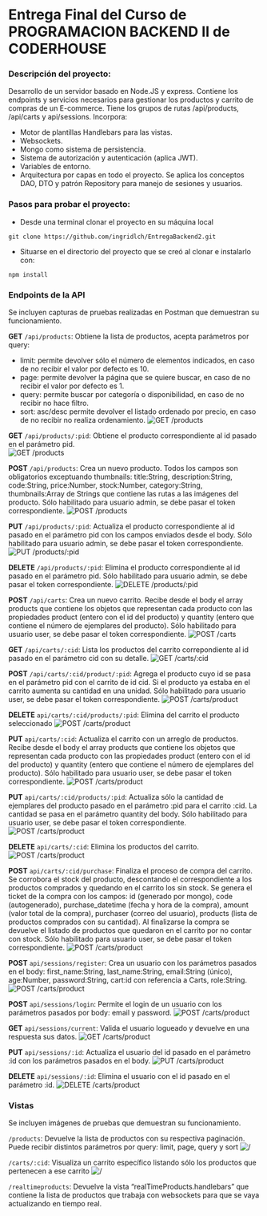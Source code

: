# Entrega Final del Curso de PROGRAMACION BACKEND II de CODERHOUSE

### Descripción del proyecto:

Desarrollo de un servidor basado en Node.JS y express. Contiene los endpoints y servicios necesarios para gestionar los productos y carrito de compras de un E-commerce.
Tiene los grupos de rutas /api/products, /api/carts y api/sessions.
Incorpora:

- Motor de plantillas Handlebars para las vistas.
- Websockets.
- Mongo como sistema de persistencia.
- Sistema de autorización y autenticación (aplica JWT).
- Variables de entorno.
- Arquitectura por capas en todo el proyecto. Se aplica los conceptos DAO, DTO y patrón Repository para manejo de sesiones y usuarios.

### Pasos para probar el proyecto:

- Desde una terminal clonar el proyecto en su máquina local

```batch
git clone https://github.com/ingridlch/EntregaBackend2.git
```

- Situarse en el directorio del proyecto que se creó al clonar e instalarlo con:

```batch
npm install
```

### Endpoints de la API

Se incluyen capturas de pruebas realizadas en Postman que demuestran su funcionamiento.

**GET** `/api/products`: Obtiene la lista de productos, acepta parámetros por query:

- limit: permite devolver sólo el número de elementos indicados, en caso de no recibir el valor por defecto es 10.
- page: permite devolver la página que se quiere buscar, en caso de no recibir el valor por defecto es 1.
- query: permite buscar por categoría o disponibilidad, en caso de no recibir no hace filtro.
- sort: asc/desc permite devolver el listado ordenado por precio, en caso de no recibir no realiza ordenamiento.
  ![GET /products](./src/public/images/GETproducts.jpg)

**GET** `/api/products/:pid`: Obtiene el producto correspondiente al id pasado en el parámetro pid.\
![GET /products](./src/public/images/GETproducts2.jpg)

**POST** `/api/products`: Crea un nuevo producto. Todos los campos son obligatorios exceptuando thumbnails: title:String, description:String, code:String, price:Number, stock:Number, category:String, thumbnails:Array de Strings que contiene las rutas a las imágenes del producto. Sólo habilitado para usuario admin, se debe pasar el token correspondiente.
![POST /products](./src/public/images/POSTproducts.jpg)

**PUT** `/api/products/:pid`: Actualiza el producto correspondiente al id pasado en el parámetro pid con los campos enviados desde el body. Sólo habilitado para usuario admin, se debe pasar el token correspondiente.
![PUT /products/:pid](./src/public/images/PUTproducts2.jpg)

**DELETE** `/api/products/:pid`: Elimina el producto correspondiente al id pasado en el parámetro pid. Sólo habilitado para usuario admin, se debe pasar el token correspondiente.
![DELETE /products/:pid](./src/public/images/DELETEproducts2.jpg)

**POST** `/api/carts`: Crea un nuevo carrito. Recibe desde el body el array products que contiene los objetos que representan cada producto con las propiedades product (entero con el id del producto) y quantity (entero que contiene el número de ejemplares del producto). Sólo habilitado para usuario user, se debe pasar el token correspondiente.
![POST /carts](./src/public/images/POSTcarts.jpg)

**GET** `/api/carts/:cid`: Lista los productos del carrito correpondiente al id pasado en el parámetro cid con su detalle.
![GET /carts/:cid](./src/public/images/GETcarts1.jpg)

**POST** `/api/carts/:cid/product/:pid`: Agrega el producto cuyo id se pasa en el parámetro pid con el carrito de id cid. Si el producto ya estaba en el carrito aumenta su cantidad en una unidad. Sólo habilitado para usuario user, se debe pasar el token correspondiente.
![POST /carts/product](./src/public/images/POSTcartsproduct.jpg)

**DELETE** `api/carts/:cid/products/:pid`: Elimina del carrito el producto seleccionado
![POST /carts/product](./src/public/images/DELETEcartsproducts.jpg)

**PUT** `api/carts/:cid`: Actualiza el carrito con un arreglo de productos. Recibe desde el body el array products que contiene los objetos que representan cada producto con las propiedades product (entero con el id del producto) y quantity (entero que contiene el número de ejemplares del producto). Sólo habilitado para usuario user, se debe pasar el token correspondiente.
![POST /carts/product](./src/public/images/PUTcarts.jpg)

**PUT** `api/carts/:cid/products/:pid`: Actualiza sólo la cantidad de ejemplares del producto pasado en el parámetro :pid para el carrito :cid. La cantidad se pasa en el parámetro quantity del body. Sólo habilitado para usuario user, se debe pasar el token correspondiente.
![POST /carts/product](./src/public/images/PUTcartsproducts.jpg)

**DELETE** `api/carts/:cid`: Elimina los productos del carrito.
![POST /carts/product](./src/public/images/DELETEcarts.jpg)

**POST** `api/carts/:cid/purchase`: Finaliza el proceso de compra del carrito. Se corrobora el stock del producto, descontando el correspondiente a los productos comprados y quedando en el carrito los sin stock. Se genera el ticket de la compra con los campos: id (generado por mongo), code (autogenerado), purchase_datetime (fecha y hora de la compra), amount (valor total de la compra), purchaser (correo del usuario), products (lista de productos comprados con su cantidad). Al finalizarse la compra se devuelve el listado de productos que quedaron en el carrito por no contar con stock. Sólo habilitado para usuario user, se debe pasar el token correspondiente.
![POST /carts/product](./src/public/images/POSTcartspurchase.jpg)

**POST** `api/sessions/register`: Crea un usuario con los parámetros pasados en el body: first_name:String, last_name:String, email:String (único), age:Number, password:String, cart:id con referencia a Carts, role:String.
![POST /carts/product](./src/public/images/POSTsessionsRegister.jpg)

**POST** `api/sessions/login`: Permite el login de un usuario con los parámetros pasados por body: email y password.
![POST /carts/product](./src/public/images/POSTsessionsLogin.jpg)

**GET** `api/sessions/current`: Valida el usuario logueado y devuelve en una respuesta sus datos.
![GET /carts/product](./src/public/images/GETsessionsCurrent.jpg)

**PUT** `api/sessions/:id`: Actualiza el usuario del id pasado en el parámetro :id con los parámetros pasados en el body.
![PUT /carts/product](./src/public/images/PUTsessions.jpg)

**DELETE** `api/sessions/:id`: Elimina el usuario con el id pasado en el parámetro :id.
![DELETE /carts/product](./src/public/images/DELETEsessions.jpg)

### Vistas

Se incluyen imágenes de pruebas que demuestran su funcionamiento.

`/products`: Devuelve la lista de productos con su respectiva paginación. Puede recibir distintos parámetros por query: limit, page, query y sort
![/](./src/public/images/products.jpg)

`/carts/:cid`: Visualiza un carrito específico listando sólo los productos que pertenecen a ese carrito
![/](./src/public/images/carts.jpg)

`/realtimeproducts`: Devuelve la vista “realTimeProducts.handlebars” que contiene la lista de productos que trabaja con websockets para que se vaya actualizando en tiempo real.
